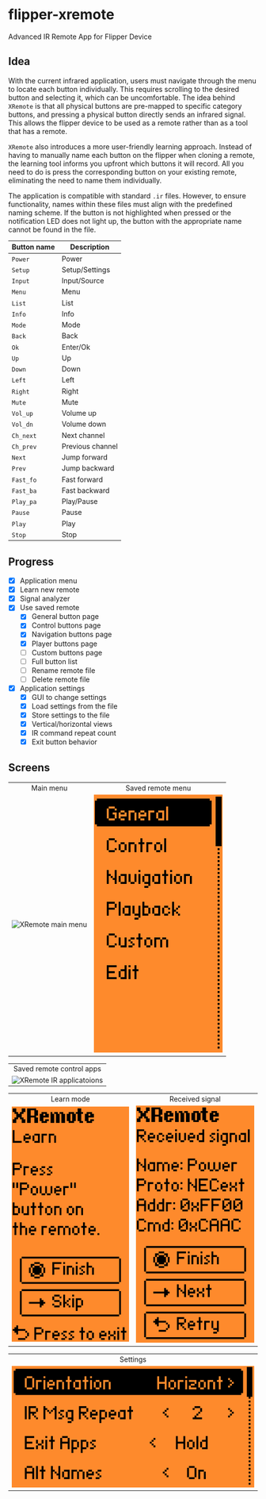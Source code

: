 # flipper-xremote
Advanced IR Remote App for Flipper Device 

## Idea
With the current infrared application, users must navigate through the menu to locate each button individually. This requires scrolling to the desired button and selecting it, which can be uncomfortable. The idea behind `XRemote` is that all physical buttons are pre-mapped to specific category buttons, and pressing a physical button directly sends an infrared signal. This allows the flipper device to be used as a remote rather than as a tool that has a remote.

`XRemote` also introduces a more user-friendly learning approach. Instead of having to manually name each button on the flipper when cloning a remote, the learning tool informs you upfront which buttons it will record. All you need to do is press the corresponding button on your existing remote, eliminating the need to name them individually.

The application is compatible with standard `.ir` files. However, to ensure functionality, names within these files must align with the predefined naming scheme. If the button is not highlighted when pressed or the notification LED does not light up, the button with the appropriate name cannot be found in the file.

Button name | Description
------------|-------------------
`Power`     | Power
`Setup`     | Setup/Settings
`Input`     | Input/Source
`Menu`      | Menu
`List`      | List
`Info`      | Info
`Mode`      | Mode
`Back`      | Back
`Ok`        | Enter/Ok
`Up`        | Up
`Down`      | Down
`Left`      | Left
`Right`     | Right
`Mute`      | Mute
`Vol_up`    | Volume up
`Vol_dn`    | Volume down
`Ch_next`   | Next channel
`Ch_prev`   | Previous channel
`Next`      | Jump forward
`Prev`      | Jump backward
`Fast_fo`   | Fast forward
`Fast_ba`   | Fast backward
`Play_pa`   | Play/Pause
`Pause`     | Pause
`Play`      | Play
`Stop`      | Stop

## Progress

- [x] Application menu
- [x] Learn new remote
- [x] Signal analyzer
- [x] Use saved remote
    - [x] General button page
    - [x] Control buttons page
    - [x] Navigation buttons page
    - [x] Player buttons page
    - [ ] Custom buttons page
    - [ ] Full button list
    - [ ] Rename remote file
    - [ ] Delete remote file
- [x] Application settings
    - [x] GUI to change settings
    - [x] Load settings from the file
    - [x] Store settings to the file
    - [x] Vertical/horizontal views
    - [x] IR command repeat count
    - [x] Exit button behavior

## Screens

<table align="center">
    <tr>
        <td align="center">Main menu</td>
        <td align="center">Saved remote menu</td>
    </tr>
    <tr>
        <td><img src="https://github.com/kala13x/flipper-xremote/blob/main/screens/app_menu.png" alt="XRemote main menu"></td>
        <td><img src="https://github.com/kala13x/flipper-xremote/blob/main/screens/saved_remote_menu.png" alt="XRemote saved remote menu"></td>
    </tr>
</table>

<table align="center">
    <tr>
        <td align="center">Saved remote control apps</td>
    </tr>
    <tr>
        <td><img src="https://github.com/kala13x/flipper-xremote/blob/main/screens/saved_remote_apps.png" alt="XRemote IR applicatoions"></td>
    </tr>
</table>

<table align="center">
    <tr>
        <td align="center">Learn mode</td>
        <td align="center">Received signal</td>
    </tr>
    <tr>
        <td><img src="https://github.com/kala13x/flipper-xremote/blob/main/screens/learn_mode.png" alt="XRemote learn mode"></td>
        <td><img src="https://github.com/kala13x/flipper-xremote/blob/main/screens/signal_view.png" alt="XRemote received signal"></td>
    </tr>
</table>

<table align="center">
    <tr>
        <td align="center">Settings</td>
    </tr>
    <tr>
        <td><img src="https://github.com/kala13x/flipper-xremote/blob/main/screens/settings_menu.png" alt="XRemote settings menu"></td>
    </tr>
</table>
